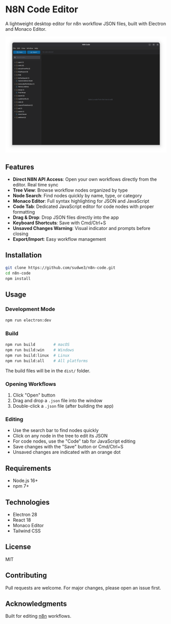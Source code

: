 # N8N Code Editor

A lightweight desktop editor for n8n workflow JSON files, built with Electron and Monaco Editor.

![N8N Code Editor](screenshot.png)

## Features

- **Direct N8N API Access**: Open your own workflows directly from the editor. Real time sync
- **Tree View**: Browse workflow nodes organized by type
- **Node Search**: Find nodes quickly by name, type, or category
- **Monaco Editor**: Full syntax highlighting for JSON and JavaScript
- **Code Tab**: Dedicated JavaScript editor for code nodes with proper formatting
- **Drag & Drop**: Drop JSON files directly into the app
- **Keyboard Shortcuts**: Save with Cmd/Ctrl+S
- **Unsaved Changes Warning**: Visual indicator and prompts before closing
- **Export/Import**: Easy workflow management

## Installation

```bash
git clone https://github.com/sudwe3/n8n-code.git
cd n8n-code
npm install
```

## Usage

### Development Mode

```bash
npm run electron:dev
```

### Build

```bash
npm run build        # macOS
npm run build:win    # Windows
npm run build:linux  # Linux
npm run build:all    # All platforms
```

The build files will be in the `dist/` folder.

### Opening Workflows

1. Click "Open" button
2. Drag and drop a `.json` file into the window
3. Double-click a `.json` file (after building the app)

### Editing

- Use the search bar to find nodes quickly
- Click on any node in the tree to edit its JSON
- For code nodes, use the "Code" tab for JavaScript editing
- Save changes with the "Save" button or Cmd/Ctrl+S
- Unsaved changes are indicated with an orange dot

## Requirements

- Node.js 16+
- npm 7+

## Technologies

- Electron 28
- React 18
- Monaco Editor
- Tailwind CSS

## License

MIT

## Contributing

Pull requests are welcome. For major changes, please open an issue first.

## Acknowledgments

Built for editing [n8n](https://n8n.io) workflows.
